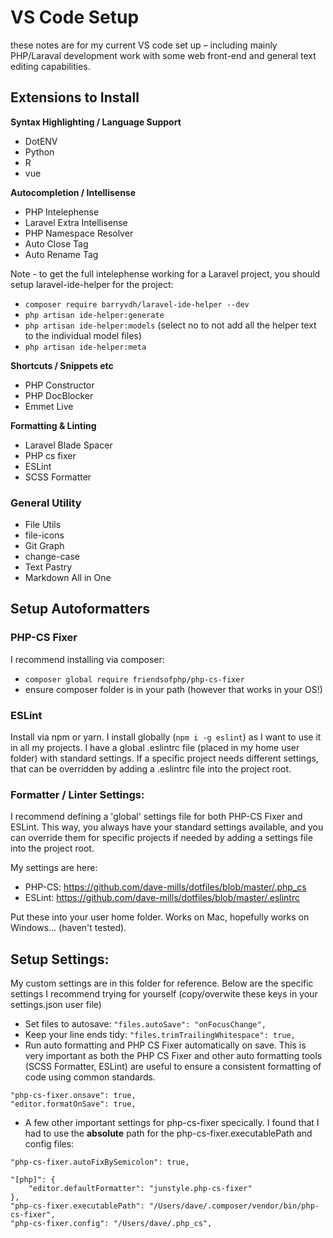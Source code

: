 # VS Code Setup
these notes are for my current VS code set up – including mainly PHP/Laraval development work with some web front-end and general text editing capabilities.

## Extensions to Install

**Syntax Highlighting / Language Support**

- DotENV
- Python
- R
- vue

**Autocompletion / Intellisense**

- PHP Intelephense
- Laravel Extra Intellisense
- PHP Namespace Resolver
- Auto Close Tag
- Auto Rename Tag

Note - to get the full intelephense working for a Laravel project, you should setup laravel-ide-helper for the project:
 - `composer require barryvdh/laravel-ide-helper --dev`
 - `php artisan ide-helper:generate`
 - `php artisan ide-helper:models` (select no to not add all the helper text to the individual model files)
 - `php artisan ide-helper:meta`


**Shortcuts / Snippets etc**
- PHP Constructor
- PHP DocBlocker
- Emmet Live

**Formatting & Linting**
- Laravel Blade Spacer
- PHP cs fixer
- ESLint
- SCSS Formatter


### General Utility

- File Utils
- file-icons
- Git Graph
- change-case
- Text Pastry
- Markdown All in One

## Setup Autoformatters

### PHP-CS Fixer
I recommend installing via composer:
 -  `composer global require friendsofphp/php-cs-fixer`
 - ensure composer folder is in your path (however that works in your OS!)
 
### ESLint
Install via npm or yarn. I install globally (`npm i -g eslint`) as I want to use it in all my projects. I have a global .eslintrc file (placed in my home user folder) with standard settings. If a specific project needs different settings, that can be overridden by adding a .eslintrc file into the project root.

### Formatter / Linter Settings:
I recommend defining a 'global' settings file for both PHP-CS Fixer and ESLint. This way, you always have your standard settings available, and you can override them for specific projects if needed by adding a settings file into the project root. 

My settings are here:

 - PHP-CS: https://github.com/dave-mills/dotfiles/blob/master/.php_cs
 - ESLint: https://github.com/dave-mills/dotfiles/blob/master/.eslintrc
 
 Put these into your user home folder. Works on Mac, hopefully works on Windows... (haven't tested).
 
## Setup Settings:
My custom settings are in this folder for reference. Below are the specific settings I recommend trying for yourself (copy/overwite these keys in your settings.json user file)
 
 - Set files to autosave: `"files.autoSave": "onFocusChange",`
 - Keep your line ends tidy:  `"files.trimTrailingWhitespace": true,`
 - Run auto formatting and PHP CS Fixer automatically on save. This is very important as both the PHP CS Fixer and other auto formatting tools (SCSS Formatter, ESLint) are useful to ensure a consistent formatting of code using common standards.
 
```
"php-cs-fixer.onsave": true,
"editor.formatOnSave": true,
```

- A few other important settings for php-cs-fixer specically. I found that I had to use the **absolute** path for the php-cs-fixer.executablePath and config files: 

```
"php-cs-fixer.autoFixBySemicolon": true,

"[php]": {
    "editor.defaultFormatter": "junstyle.php-cs-fixer"
},
"php-cs-fixer.executablePath": "/Users/dave/.composer/vendor/bin/php-cs-fixer",
"php-cs-fixer.config": "/Users/dave/.php_cs",
```

